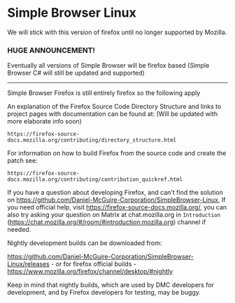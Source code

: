 # Simple Browser Linux
We will stick with this version of firefox until no longer supported by Mozilla.

### HUGE ANNOUNCEMENT!
 Eventually all versions of Simple Browser will be firefox based
 (Simple Browser C# will still be updated and supported)


-------------------------------
Simple Browser Firefox is still entirely firefox so the following apply

An explanation of the Firefox Source Code Directory Structure and links to
project pages with documentation can be found at: (Will be updated with more elaborate info soon) 

    https://firefox-source-docs.mozilla.org/contributing/directory_structure.html

For information on how to build Firefox from the source code and create the patch see:

    https://firefox-source-docs.mozilla.org/contributing/contribution_quickref.html

If you have a question about developing Firefox, and can't find the solution
on https://github.com/Daniel-McGuire-Corporation/SimpleBrowser-Linux, If you need official help, visit
https://firefox-source-docs.mozilla.org/, you can also try asking your question on Matrix at chat.mozilla.org in `Introduction` (https://chat.mozilla.org/#/room/#introduction:mozilla.org) channel if needed.


Nightly development builds can be downloaded from:

https://github.com/Daniel-McGuire-Corporation/SimpleBrowser-Linux/releases
        - or for firefox official builds -
https://www.mozilla.org/firefox/channel/desktop/#nightly

Keep in mind that nightly builds, which are used by DMC developers for development, and by Firefox developers for
testing, may be buggy.
